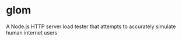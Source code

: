 glom
====

A Node.js HTTP server load tester that attempts to accurately simulate human internet users